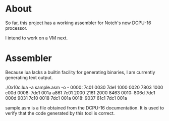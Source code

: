 # About

So far, this project has a working assembler for Notch's new DCPU-16 processor.

I intend to work on a VM next.

# Assembler

Because lua lacks a builtin facility for generating binaries, I am currently
generating text output.

./0x10c.lua -a sample.asm -o -
0000: 7c01 0030 7de1 1000 0020 7803 1000 c00d
0008: 7dc1 001a a861 7c01 2000 2161 2000 8463
0010: 806d 7dc1 000d 9031 7c10 0018 7dc1 001a
0018: 9037 61c1 7dc1 001a

sample.asm is a file obtained from the DCPU-16 documentation.  It is used to 
verify that the code generated by this tool is correct.
